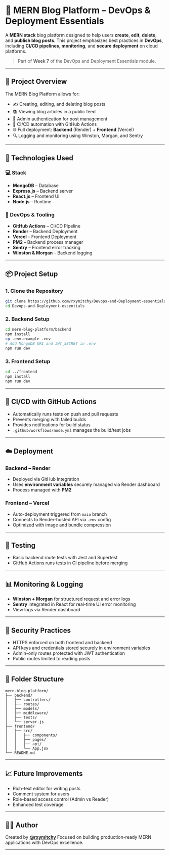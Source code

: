 # 📝 MERN Blog Platform – DevOps & Deployment Essentials

A **MERN stack** blog platform designed to help users **create**, **edit**, **delete**, and **publish blog posts**. This project emphasizes best practices in **DevOps**, including **CI/CD pipelines**, **monitoring**, and **secure deployment** on cloud platforms.

> Part of **Week 7** of the DevOps and Deployment Essentials module.

---

## 🚀 Project Overview

The MERN Blog Platform allows for:

* ✍️ Creating, editing, and deleting blog posts
* 📚 Viewing blog articles in a public feed
* 🔐 Admin authentication for post management
* 🧪 CI/CD automation with GitHub Actions
* 🌐 Full deployment: **Backend** (Render) + **Frontend** (Vercel)
* 🔍 Logging and monitoring using Winston, Morgan, and Sentry

---

## 🔧 Technologies Used

### 💻 Stack

* **MongoDB** – Database
* **Express.js** – Backend server
* **React.js** – Frontend UI
* **Node.js** – Runtime

### 🧰 DevOps & Tooling

* **GitHub Actions** – CI/CD Pipeline
* **Render** – Backend Deployment
* **Vercel** – Frontend Deployment
* **PM2** – Backend process manager
* **Sentry** – Frontend error tracking
* **Winston & Morgan** – Backend logging

---

## 📦 Project Setup

### 1. Clone the Repository

```bash
git clone https://github.com/rxymitchy/Devops-and-Deployment-essentials.git
cd Devops-and-Deployment-essentials
```

### 2. Backend Setup

```bash
cd mern-blog-platform/backend
npm install
cp .env.example .env
# Add MongoDB URI and JWT_SECRET in .env
npm run dev
```

### 3. Frontend Setup

```bash
cd ../frontend
npm install
npm run dev
```

---

## 🔄 CI/CD with GitHub Actions

* Automatically runs tests on push and pull requests
* Prevents merging with failed builds
* Provides notifications for build status
* `.github/workflows/node.yml` manages the build/test jobs

---

## ☁️ Deployment

### Backend – Render

* Deployed via GitHub integration
* Uses **environment variables** securely managed via Render dashboard
* Process managed with **PM2**

### Frontend – Vercel

* Auto-deployment triggered from `main` branch
* Connects to Render-hosted API via `.env` config
* Optimized with image and bundle compression

---

## 🧪 Testing

* Basic backend route tests with Jest and Supertest
* GitHub Actions runs tests in CI pipeline before merging

---

## 📊 Monitoring & Logging

* **Winston + Morgan** for structured request and error logs
* **Sentry** integrated in React for real-time UI error monitoring
* View logs via Render dashboard

---

## 🔐 Security Practices

* HTTPS enforced on both frontend and backend
* API keys and credentials stored securely in environment variables
* Admin-only routes protected with JWT authentication
* Public routes limited to reading posts

---

## 📁 Folder Structure

```
mern-blog-platform/
├── backend/
│   ├── controllers/
│   ├── routes/
│   ├── models/
│   ├── middleware/
│   ├── tests/
│   └── server.js
├── frontend/
│   ├── src/
│   │   ├── components/
│   │   ├── pages/
│   │   ├── api/
│   │   └── App.jsx
└── README.md
```

---

## 📈 Future Improvements

* Rich-text editor for writing posts
* Comment system for users
* Role-based access control (Admin vs Reader)
* Enhanced test coverage

---

## 🧑‍💻 Author

Created by [**@rxymitchy**](https://github.com/rxymitchy)
Focused on building production-ready MERN applications with DevOps excellence.

---
